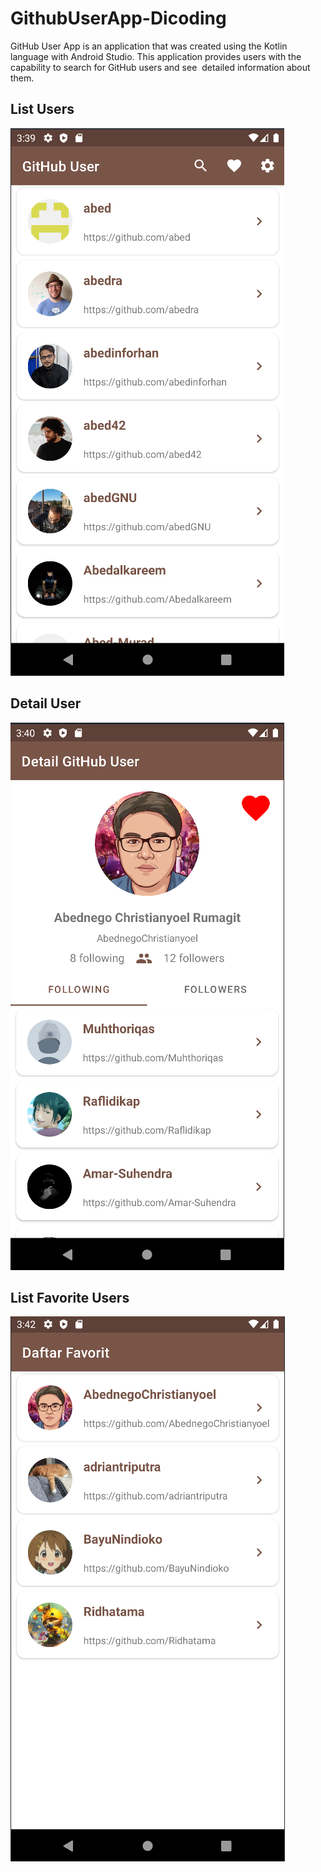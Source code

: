 # GithubUserApp-Dicoding

GitHub User App is an application that was created using the Kotlin language with Android Studio. This application provides users with the capability to search for GitHub users and see  detailed information about them.

## List Users
<img src="assets/List Users - Github App.png">

## Detail User
<img src="assets/Detail User - Github App.png">

## List Favorite Users
<img src="assets/List Favorit Users - Github App.png">
